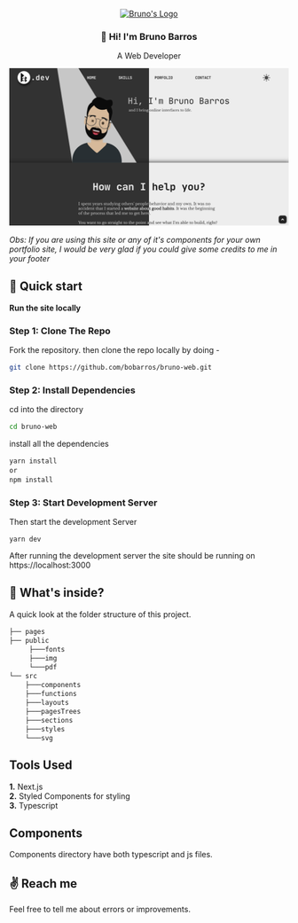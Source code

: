 <p align="center">
  <a href="https://brunobarros.dev">
    <img alt="Bruno's Logo" src="https://brunobarros.dev/img/favicon.png" width="128" />
  </a>
</p> 
<h3 align="center">👋 Hi! I'm Bruno Barros</h2>
<p align="center">A Web Developer</p>

![Bruno Barros Site Preview](./public/img/web_demo.png)

*Obs: If you are using this site or any of it's components for your own portfolio site, I would be very glad if you could give some credits to me in your footer*

## :rocket: Quick start

**Run the site locally**

### Step 1: Clone The Repo

Fork the repository. then clone the repo locally by doing -

```bash
git clone https://github.com/bobarros/bruno-web.git
```

### Step 2: Install Dependencies

cd into the directory

```bash
cd bruno-web
```

install all the dependencies
```bash
yarn install
or
npm install
```

### Step 3: Start Development Server

Then start the development Server
```
yarn dev
```
After running the development server the site should be running on https://localhost:3000


## :open_file_folder: What's inside?

A quick look at the folder structure of this project.

    ├── pages
    ├── public
         ├───fonts
         ├───img
         └───pdf
    └── src
        ├───components
        ├───functions
        ├───layouts
        ├───pagesTrees
        ├───sections
        ├───styles
        └───svg

## Tools Used

**1.** Next.js \
**2.** Styled Components for styling \
**3.** Typescript

## Components

Components directory have both typescript and js files.

## :v: Reach me

Feel free to tell me about errors or improvements.